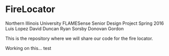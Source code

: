 # FireLocator

Northern Illinois University
FLAMESense Senior Design Project
Spring 2016
Luis Lopez
David Duncan
Ryan Sorsby
Donovan Gordon

This is the repository where we will share our code for the fire locator.

Working on this... test
